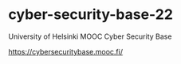 # cyber-security-base-22
University of Helsinki MOOC Cyber Security Base


https://cybersecuritybase.mooc.fi/
